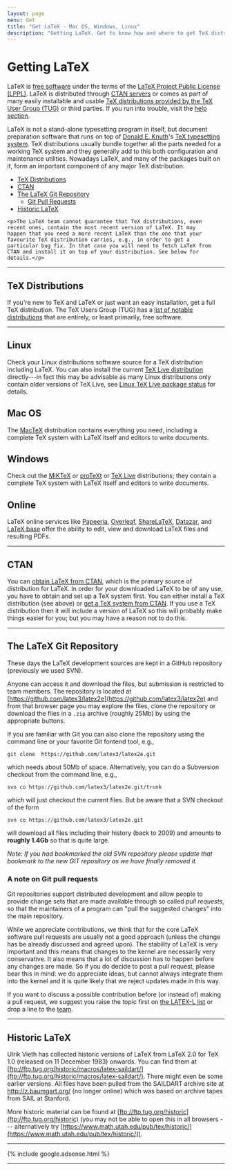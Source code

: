 ```yaml
---
layout: page
menu: Get
title: "Get LaTeX - Mac OS, Windows, Linux"
description: "Getting LaTeX. Get to know how and where to get TeX distributions for Linux, Mac OS, and Windows containing LaTeX and obtaining LaTeX."
---
```


# Getting LaTeX

<div class="row">
  <div class="col cell1of2">
    <p>LaTeX is <a href="http://www.debian.org/intro/free">free
    software</a> under the terms of
    the <a href="{{site.baseurl}}/lppl/">LaTeX Project Public License
    (LPPL)</a>. LaTeX is distributed through <a href="#ctan">CTAN
    servers</a> or comes as part of many easily installable and
    usable <a href="http://www.tug.org/interest.html#free">TeX
    distributions provided by the TeX User Group (TUG)</a> or third
    parties. If you run into trouble, visit
    the <a href="{{site.baseurl}}/help/">help section</a>.</p>
    <p>LaTeX is not a stand-alone typesetting program in itself, but
    document preparation software that runs on top
    of <a href="https://en.wikipedia.org/wiki/Donald_Knuth">Donald
    E. Knuth</a>'s <a href="https://en.wikipedia.org/wiki/TeX">TeX
    typesetting system</a>. TeX distributions usually bundle together
    all the parts needed for a working TeX system and they generally
    add to this both configuration and maintenance utilities. Nowadays
    LaTeX, and many of the packages built on it, form an important
    component of any major TeX distribution.</p>
  </div>
  <div class="col cell1of2">
    <ul class="toc">
      <li><a href="#tex-distributions">TeX Distributions</a></li>
      <li><a href="#ctan">CTAN</a></li>
      <li><a href="#the-latex-git-repository">The LaTeX Git Repository</a>
        <ul>
          <li><a href="#a-note-on-git-pull-requests">Git Pull Requests</a></li>
        </ul>
      </li>
      <li><a href="#historic-latex">Historic LaTeX</a></li>
    </ul>

    <p>The LaTeX team cannot guarantee that TeX distributions, even
    recent ones, contain the most recent version of LaTeX. It may
    happen that you need a more recent LaTeX than the one that your
    favourite TeX distribution carries, e.g., in order to get a
    particular bug fix. In that case you will need to fetch LaTeX from
    CTAN and install it on top of your distribution. See below for
    details.</p>
  </div>
</div>

***


## TeX Distributions

If you're new to TeX and LaTeX or just want an easy installation, get
a full TeX distribution. The TeX Users Group (TUG) has a
  [list of notable distributions](http://www.tug.org/interest.html#free)
that are entirely, or least primarily, free software.

***

<div class="row">
  <div class="col cell1of4">
    <h2><span class="fa fa-linux"></span> Linux</h2>
    <p>Check your Linux distributions software source for a TeX
    distribution including LaTeX. You can also
    install the current <a href="https://www.tug.org/texlive">TeX Live distribution</a>
    directly---in fact this may be advisable as many Linux distributions only contain
    older versions of TeX Live, see
    <a href="https://repology.org/metapackage/texlive/versions">Linux TeX Live package status</a>
    for details.</p>
  </div>
  <div class="col cell1of4">
    <h2><span class="fa fa-apple"></span> Mac OS</h2>
    <p>The <a href="http://www.tug.org/mactex/">MacTeX</a>
    distribution contains everything you need, including a complete
    TeX system with LaTeX itself and editors to write documents.</p>
  </div>
  <div class="col cell1of4">
    <h2><span class="fa fa-windows"></span> Windows</h2>
    <p>Check out the <a href="http://miktex.org/">MiKTeX</a>
    or <a href="http://www.tug.org/protext/">proTeXt</a>
    or <a href="http://www.tug.org/texlive">TeX Live</a>
    distributions; they contain a complete TeX system with LaTeX
    itself and editors to write documents.</p>
  </div>
  <div class="col cell1of4">
    <h2><span class="fa fa-globe"></span> Online</h2>
    <p>LaTeX online services
      like <a href="http://papeeria.com">Papeeria</a>,
      <a href="https://www.overleaf.com/">Overleaf</a>,
      <a href="https://www.sharelatex.com/">ShareLaTeX</a>,
      <a href="https://www.datazar.com/">Datazar</a>,
    and <a href="https://latexbase.com/">LaTeX base</a> offer the
    ability to edit, view and download LaTeX files and resulting
    PDFs.</p>
  </div>
</div>

***


## CTAN

You can [obtain LaTeX from <abbr title="Comprehensive TeX Archive
Network">CTAN</abbr>](https://www.ctan.org/pkg/latex), which is the
primary source of distribution for LaTeX. In order for your downloaded
LaTeX to be of any use, you have to obtain and set up a TeX system
first. You can either install a TeX distribution (see above) or [get a
TeX system from <abbr title="Comprehensive TeX Archive
Network">CTAN</abbr>](https://www.ctan.org/tex-archive/systems).  If
you use a TeX distribution then it will include a version of LaTeX so
this will probably make things easier for you; but you may have a
reason not to do this.

***


## The LaTeX Git Repository

These days the LaTeX development sources are kept in a GitHub
repository (previously we used SVN).

Anyone can access it and download the files, but
submission is restricted to team members. The repository is located at
  [https://github.com/latex3/latex2e](https://github.com/latex3/latex2e)
and from that browser page you may explore the files, clone the
repository or download the files in a `.zip` archive (roughly 25Mb) by
using the appropriate buttons.

If you are familiar with Git you can also clone the repository using the
command line or your favorite Git fontend tool, e.g.,

```
git clone  https://github.com/latex3/latex2e.git
```

which needs about 50Mb of space.
Alternatively, you can do a Subversion checkout from the command line, e.g.,

```
svn co https://github.com/latex3/latex2e.git/trunk
```

which will just checkout the current files.
But be aware that a SVN checkout of the form

```
svn co https://github.com/latex3/latex2e.git
```

will download all files including their
history (back to 2009) and amounts to **roughly 1.4Gb** so that is quite large.

*Note: If you had bookmarked the old SVN repository please update that
bookmark to the new GIT repository as we have finally removed it.*




### A note on Git pull requests

Git repositories support distributed development and allow people to
provide change sets that are made available through so called *pull
requests*, so that the maintainers of a program can "pull the suggested
changes" into the main repository.

While we appreciate contributions, we think that for the core LaTeX
software pull requests are usually not a good approach (unless the
change has be already discussed and agreed upon).
The stability of LaTeX is very important and this means that changes to
the kernel are necessarily very conservative. It also means that a lot
of discussion has to happen before any changes are made. So if you do
decide to post a pull request, please bear this in mind: we do
appreciate ideas, but cannot always integrate them into the kernel and
it is quite likely that we reject updates made in this way.

If you want to discuss a possible contribution before (or instead of)
making a pull request, we suggest you raise the topic first on
[the LATEX-L list]({{site.baseurl}}/latex3/code#discussing-it) or drop a
line to the [team]({{site.baseurl}}/about/team).




***

## Historic LaTeX

Ulrik Vieth has collected historic versions of LaTeX from LaTeX 2.0
for TeX 1.0 (released on 11 December 1983) onwards. You can find them
at
[ftp://ftp.tug.org/historic/macros/latex-saildart/](ftp://ftp.tug.org/historic/macros/latex-saildart/).
There might even be some earlier versions. All files have been pulled
from the SAILDART archive site at http://z.baumgart.org/ (no longer
online) which was based on archive tapes from SAIL at Stanford.

More historic material can be found at [ftp://ftp.tug.org/historic](ftp://ftp.tug.org/historic) (you may not be able to open this in all browsers ---  alternatively try [https://www.math.utah.edu/pub/tex/historic/](https://www.math.utah.edu/pub/tex/historic/)).

***

<div class="row">{% include google.adsense.html %}</div><hr> 
